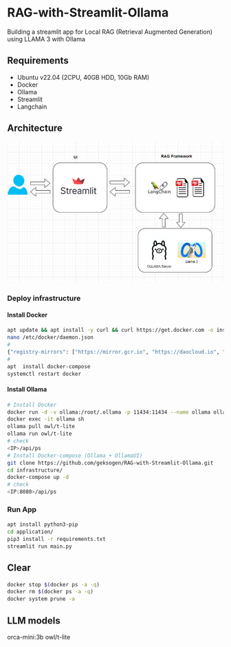 # RAG-with-Streamlit-Ollama
Building a streamlit app for Local RAG (Retrieval Augmented Generation) using LLAMA 3 with Ollama

## Requirements
* Ubuntu v22.04 (2CPU, 40GB HDD, 10Gb RAM)
* Docker
* Ollama
* Streamlit
* Langchain

## Architecture
![alt text](arch.png "Architecture")


### Deploy infrastructure
#### Install Docker
```BASH
apt update && apt install -y curl && curl https://get.docker.com -o install.sh && sh install.sh
nano /etc/docker/daemon.json
#
{"registry-mirrors": ["https://mirror.gcr.io", "https://daocloud.io", "https://c.163.com/", "https://registry.docker-cn.com"]}
#
apt  install docker-compose
systemctl restart docker
```

#### Install Ollama
```BASH
# Install Docker
docker run -d -v ollama:/root/.ollama -p 11434:11434 --name ollama ollama/ollama
docker exec -it ollama sh
ollama pull owl/t-lite
ollama run owl/t-lite
# check 
<IP>/api/ps
# Install Docker-compose (Ollama + OllamaUI)
git clone https://github.com/geksogen/RAG-with-Streamlit-Ollama.git
cd infrastructure/
docker-compose up -d
# check 
<IP:8080>/api/ps
```

### Run App
```BASH
apt install python3-pip
cd application/
pip3 install -r requirements.txt
streamlit run main.py
```

## Clear
```BASH
docker stop $(docker ps -a -q)
docker rm $(docker ps -a -q)
docker system prune -a
```


## LLM models
orca-mini:3b
owl/t-lite
